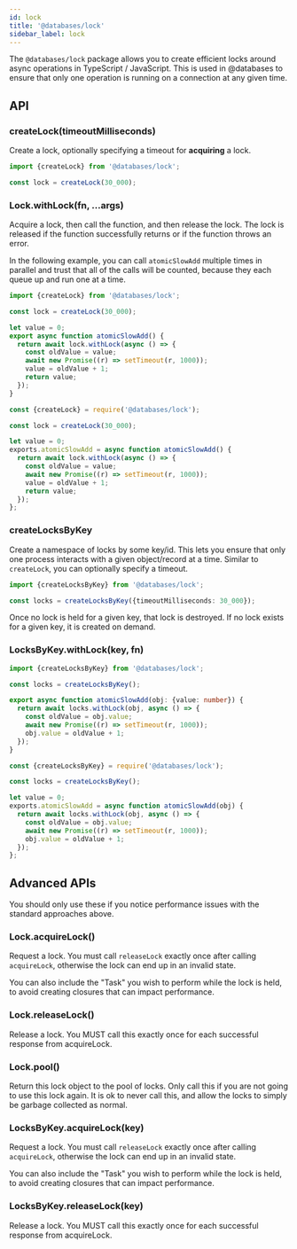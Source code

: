 ```yaml
---
id: lock
title: '@databases/lock'
sidebar_label: lock
---
```


The `@databases/lock` package allows you to create efficient locks around async operations in TypeScript / JavaScript. This is used in @databases to ensure that only one operation is running on a connection at any given time.

## API

### createLock(timeoutMilliseconds)

Create a lock, optionally specifying a timeout for **acquiring** a lock.

```typescript
import {createLock} from '@databases/lock';

const lock = createLock(30_000);
```

### Lock.withLock(fn, ...args)

Acquire a lock, then call the function, and then release the lock. The lock is released if the function successfully returns or if the function throws an error.

In the following example, you can call `atomicSlowAdd` multiple times in parallel and trust that all of the calls will be counted, because they each queue up and run one at a time.

```typescript
import {createLock} from '@databases/lock';

const lock = createLock(30_000);

let value = 0;
export async function atomicSlowAdd() {
  return await lock.withLock(async () => {
    const oldValue = value;
    await new Promise((r) => setTimeout(r, 1000));
    value = oldValue + 1;
    return value;
  });
}
```

```javascript
const {createLock} = require('@databases/lock');

const lock = createLock(30_000);

let value = 0;
exports.atomicSlowAdd = async function atomicSlowAdd() {
  return await lock.withLock(async () => {
    const oldValue = value;
    await new Promise((r) => setTimeout(r, 1000));
    value = oldValue + 1;
    return value;
  });
};
```

### createLocksByKey

Create a namespace of locks by some key/id. This lets you ensure that only one process interacts with a given object/record at a time. Similar to `createLock`, you can optionally specify a timeout.

```typescript
import {createLocksByKey} from '@databases/lock';

const locks = createLocksByKey({timeoutMilliseconds: 30_000});
```

Once no lock is held for a given key, that lock is destroyed. If no lock exists for a given key, it is created on demand.

### LocksByKey.withLock(key, fn)

```typescript
import {createLocksByKey} from '@databases/lock';

const locks = createLocksByKey();

export async function atomicSlowAdd(obj: {value: number}) {
  return await locks.withLock(obj, async () => {
    const oldValue = obj.value;
    await new Promise((r) => setTimeout(r, 1000));
    obj.value = oldValue + 1;
  });
}
```

```javascript
const {createLocksByKey} = require('@databases/lock');

const locks = createLocksByKey();

let value = 0;
exports.atomicSlowAdd = async function atomicSlowAdd(obj) {
  return await locks.withLock(obj, async () => {
    const oldValue = obj.value;
    await new Promise((r) => setTimeout(r, 1000));
    obj.value = oldValue + 1;
  });
};
```

## Advanced APIs

You should only use these if you notice performance issues with the standard approaches above.

### Lock.acquireLock()

Request a lock. You must call `releaseLock` exactly once after calling `acquireLock`, otherwise the lock can end up in an invalid state.

You can also include the "Task" you wish to perform while the lock is held, to avoid creating closures that can impact performance.

### Lock.releaseLock()

Release a lock. You MUST call this exactly once for each successful response from acquireLock.

### Lock.pool()

Return this lock object to the pool of locks. Only call this if you are not going to use this lock again. It is ok to never call this, and allow the locks to simply be garbage collected as normal.

### LocksByKey.acquireLock(key)

Request a lock. You must call `releaseLock` exactly once after calling `acquireLock`, otherwise the lock can end up in an invalid state.

You can also include the "Task" you wish to perform while the lock is held, to avoid creating closures that can impact performance.

### LocksByKey.releaseLock(key)

Release a lock. You MUST call this exactly once for each successful response from acquireLock.
